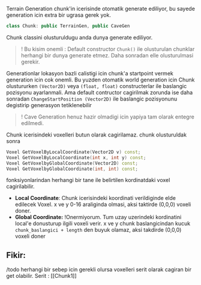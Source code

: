 
Terrain Generation chunk'in icerisinde otomatik generate ediliyor, bu sayede generation icin extra bir ugrasa gerek yok.

```cpp
class Chunk: public TerrainGen, public CaveGen
```

Chunk classini olusturuldugu anda dunya generate ediliyor. 
> ! Bu kisim onemli : Default constructor ```Chunk()``` ile olusturulan chunklar herhangi bir dunya generate etmez. Daha sonradan elle olusturulmasi gerekir.

Generationlar lokasyon bazli calistigi icin chunk'a startpoint vermek generation icin cok onemli. Bu yuzden otomatik world generation icin Chunk olustururken `(Vector2D)` veya `(float, float)` constructerlar ile baslangic pozisyonu ayarlanmali.
Ama default contructor cagirilmak zorunda ise daha sonradan ```ChangeStartPosition (Vector2D)``` ile baslangic pozisyonunu degistirip generasyon tetiklenebilir

> ! Cave Generation henuz hazir olmadigi icin yapiya tam olarak entegre edilmedi.

Chunk icerisindeki voxelleri butun olarak cagirilamaz. chunk olusturuldak sonra 
```cpp
Voxel GetVoxelByLocalCoordinate(Vector2D v) const;
Voxel GetVoxelByLocalCoordinate(int x, int y) const;
Voxel GetVoxelbyGlobalCoordinate(Vector2D) const;
Voxel GetVoxelbyGlobalCoordinate(int, int) const;
```
fonksiyonlarindan herhangi bir tane ile belirtilen kordinatdaki voxel cagirilabilir.
- **Local Coordinate**: Chunk icerisindeki koordinati verildiginde elde edilecek Voxel. 
	x ve y 0-16 araliginda olmasi, aksi taktirde (0,0,0) voxeli doner.
- **Global Coordinate:** !Onermiyorum. Tum uzay uzerindeki kordinatini local'e donusturup ilgili voxeli verir.
	x ve y chunk baslangicindan kucuk `chunk_baslangici + length` den buyuk olamaz, aksi takdirde (0,0,0) voxeli doner

## Fikir:
/todo herhangi bir sebep icin gerekli olursa voxelleri serit olarak cagiran bir get olabilir. Serit : [[Chunk1]]